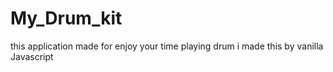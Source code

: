 # My_Drum_kit

this application made for enjoy your time playing drum
i made this by vanilla Javascript 
